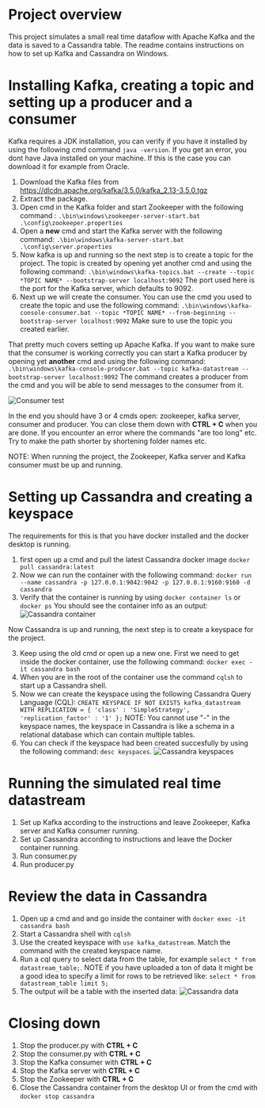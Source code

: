 # Project overview
This project simulates a small real time dataflow with Apache Kafka and the data is saved to a Cassandra table. The readme contains instructions on how to set up Kafka and Cassandra on Windows.

# Installing Kafka, creating a topic and setting up a producer and a consumer

Kafka requires a JDK installation, you can verify if you have it installed by using the following cmd command ```java -version```. If you get an error, you dont have  Java installed on your machine. If this is the case you can download it for example from Oracle.

1. Download the Kafka files from https://dlcdn.apache.org/kafka/3.5.0/kafka_2.13-3.5.0.tgz
2. Extract the package.
3. Open cmd in the Kafka folder and start Zookeeper with the following command :
```.\bin\windows\zookeeper-server-start.bat .\config\zookeeper.properties```
4. Open a **new** cmd and start the Kafka server with the following command: ```.\bin\windows\kafka-server-start.bat .\config\server.properties```
5. Now kafka is up and running so the next step is to create a topic for the project. The topic is created by opening yet another cmd and using the following command: ```.\bin\windows\kafka-topics.bat --create --topic *TOPIC NAME* --bootstrap-server localhost:9092```
The port used here is the port for the Kafka server, which defaults to 9092.
6. Next up we will create the consumer. You can use the cmd you used to create the topic and use the following command: ```.\bin\windows\kafka-console-consumer.bat --topic *TOPIC NAME* --from-beginning --bootstrap-server localhost:9092``` Make sure to use the topic you created earlier.

That pretty much covers setting up Apache Kafka. If you want to make sure that the consumer is working correctly you can start a Kafka producer by opening yet **another** cmd and using the following command: ```.\bin\windows\kafka-console-producer.bat --topic kafka-datastream --bootstrap-server localhost:9092``` The command creates a producer from the cmd and you will be able to send messages to the consumer from it.

![Consumer test](pics/consumer_test.png)

In the end you should have 3 or 4 cmds open: zookeeper, kafka server, consumer and producer. You can close them down with **CTRL + C** when you are done. If you encounter an error where the commands "are too long" etc. Try to make the path shorter by shortening folder names etc.

NOTE: When running the project, the Zookeeper, Kafka server and Kafka consumer must be up and running.

# Setting up Cassandra and creating a keyspace

The requirements for this is that you have docker installed and the docker desktop is running.

1. first open up a cmd and pull the latest Cassandra docker image ```docker pull cassandra:latest```
2. Now we can run the container with the following command: ```docker run --name cassandra -p 127.0.0.1:9042:9042 -p 127.0.0.1:9160:9160 -d cassandra```
3. Verify that the container is running by using ```docker container ls``` or ```docker ps``` You should see the container info as an output: 
![Cassandra container](pics/Cassandra_container.png)

Now Cassandra is up and running, the next step is to create a keyspace for the project.

3. Keep using the old cmd or open up a new one. First we need to get inside the docker container, use the following command: ```docker exec -it cassandra bash```
4. When you are in the root of the container use the command ```cqlsh``` to start up a Cassandra shell.
5. Now we can create the keyspace using the following Cassandra Query Language (CQL): ```CREATE KEYSPACE IF NOT EXISTS kafka_datastream WITH REPLICATION = { 'class' : 'SimpleStrategy', 'replication_factor' : '1' };``` NOTE: You cannot use "-" in the keyspace names, the keyspace in Cassandra is like a schema in a relational database which can contain multiple tables.
6. You can check if the keyspace had been created succesfully by using the following command: ```desc keyspaces```.
![Cassandra keyspaces](pics/Cassandra_keyspaces.png)

# Running the simulated real time datastream

1. Set up Kafka according to the instructions and leave Zookeeper, Kafka server and Kafka consumer running.
2. Set up Cassandra according to instructions and leave the Docker container running.
3. Run consumer.py
4. Run producer.py

# Review the data in Cassandra

1. Open up a cmd and and go inside the container with ```docker exec -it cassandra bash```
2. Start a Cassandra shell with ```cqlsh```
3. Use the created keyspace with ```use kafka_datastream```. Match the command with the created keyspace name.
4. Run a cql query to select data from the table, for example ```select * from datastream_table;```. NOTE if you have uploaded a ton of data it might be a good idea to specify a limit for rows to be retrieved like: ```select * from datastream_table limit 5;```
5. The output will be a table with the inserted data:
![Cassandra data](pics/Cassandra_data.png)

# Closing down

1. Stop the producer.py with **CTRL + C**
2. Stop the consumer.py with **CTRL + C**
3. Stop the Kafka consumer with **CTRL + C**
4. Stop the Kafka server with **CTRL + C**
5. Stop the Zookeeper with **CTRL + C**
6. Close the Cassandra container from the desktop UI or from the cmd with ```docker stop cassandra```

